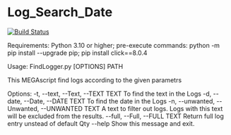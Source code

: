 # Log_Search_Date

[![Build Status](https://github.com/APOSHAml/Log_Search_Date/actions/workflows/pytest-package.yml/badge.svg)](https://github.com/APOSHAml/Log_Search_Date/actions/workflows/pytest-package.yml)

Requirements: Python 3.10 or higher;
pre-execute commands:
python -m pip install --upgrade pip;
pip install click==8.0.4


Usage: FindLogger.py [OPTIONS] PATH

  This MEGAscript find logs according to the given parametrs

Options:
  -t, --text, --Text, --TEXT TEXT
                                  To find the text in the Logs
  -d, --date, --Date, --DATE TEXT
                                  To find the date in the Logs
  -n, --unwanted, --Unwanted, --UNWANTED TEXT
                                  A text to filter out logs. Logs with this
                                  text will be excluded from the results.
  --full, --Full, --FULL TEXT     Return full log entry unstead of default Qty
  --help                          Show this message and exit.

